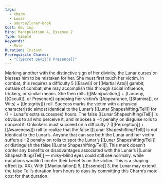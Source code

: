 ```yaml
---
tags:
  - charm
  - Lunar
  - source/lunar-book
Cost: 6m, 1wp
Mins: Manipulation 4, Essence 2
Type: Simple
Keywords:
  - Mute
Duration: Instant
Prerequisite Charms:
  - "[[Secret Devil’s Presence]]"
---
```

Marking another with the distinctive sign of her divinity, the Lunar curses or blesses him to be mistaken for her. She must first touch her victim. In combat, this requires a difficulty 5 [[Brawl]] or [[Martial Arts]] gambit; outside of combat, she may accomplish this through social influence, trickery, or similar means. She then rolls ([[Manipulation]] + [Larceny, [[Occult]], or Presence]) opposing her victim’s ([Appearance, [[Stamina]], or Wits] + [[Integrity]]) roll. Success marks the victim with a physical characteristic almost identical to the Lunar’s [[Lunar Shapeshifting/Tell]] for (1 + Lunar’s extra successes) hours. The false [[Lunar Shapeshifting/Tell]] is obvious to all who perceive it, and imposes a −4 penalty on disguise rolls to conceal it. Onlookers must succeed on a difficulty 7 ([[Perception]] + [[Awareness]]) roll to realize that the false [[Lunar Shapeshifting/Tell]] is not identical to the Lunar’s. Anyone that can see both the Lunar and her victim suffers a −2 penalty on rolls to spot the Lunar’s [[Lunar Shapeshifting/Tell]] or distinguish the false [[Lunar Shapeshifting/Tell]]. This mark doesn’t confer any benefits or disadvantages associated with the Lunar’s [[Lunar Shapeshifting/Tell]] — milky-blind eyes could still see normally, while mutations wouldn’t confer their benefits on the victim. This is a shaping effect (p. XX). With [[Manipulation]] 5, [[Essence]] 3, the Lunar may extend the false Tell’s duration from hours to days by committing this Charm’s mote cost for that duration.